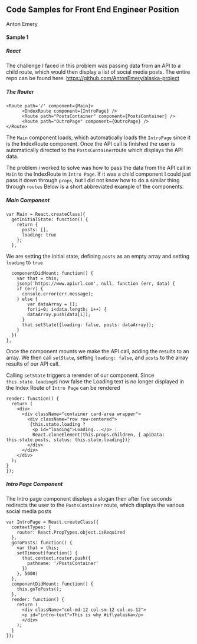 
## Code Samples for Front End Engineer Position
Anton Emery

#### Sample 1
##### React
The challenge I faced in this problem was passing data from an API to a child route, which would then display a list of social media posts. The entire repo can be found here. https://github.com/AntonEmery/alaska-project
##### The Router
```
<Route path='/' component={Main}>
      <IndexRoute component={IntroPage} />
      <Route path="PostsContainer" component={PostsContainer} />
      <Route path="OutroPage" component={OutroPage} />
</Route>
```
The `Main` component loads, which automatically loads the `IntroPage` since it is the IndexRoute component. Once the API call is finished the user is automatically directed to the `PostsContainer`route which displays the API data. 

The problem i worked to solve was how to pass the data from the API call in `Main` to the IndexRoute in `Intro Page`.  If it was a child component I could just pass it down through `props`, but I did not know how to do a similar thing through `routes` Below is a short abbreviated example of the components. 
##### Main Component

```
var Main = React.createClass({
  getInitialState: function() {
    return {
      posts: [],
      loading: true
    };
  },
```
We are setting the initial state, defining `posts` as an empty array and setting `loading` to `true`
```
  componentDidMount: function() {
    var that = this;
    jsonp('https://www.apiurl.com', null, function (err, data) {
    if (err) {
      console.error(err.message);
    } else {
        var dataArray = [];
        for(i=0; i<data.length; i++) {
        dataArray.push(data[i]);
      }
      that.setState({loading: false, posts: dataArray});
    }
  })
},
```
Once the component mounts we make the API call, adding the results to an array. We then call `setState`, setting `loading: false`, and `posts` to the array results of our API call.

Calling `setState` triggers a rerender of our component. Since `this.state.loading`is now false the Loading text is no longer displayed in the Index Route of `Intro Page` can be rendered
  ```
  render: function() {
    return (
      <div>
        <div className="container card-area wrapper">
          <div className="row row-centered">
           {this.state.loading ?
           	<p id="loading">Loading...</p> :
           	React.cloneElement(this.props.children, { apiData: this.state.posts, status: this.state.loading})}
          </div>
        </div>
      </div>
    );
  }
});
```
##### Intro Page Component
The Intro page component displays a slogan then after five seconds redirects the user to the `PostsContainer` route, which displays the various social media posts
```
var IntroPage = React.createClass({
  contextTypes: {
    router: React.PropTypes.object.isRequired
  },
  goToPosts: function() {
    var that = this;
    setTimeout(function() {
      that.context.router.push({
        pathname: '/PostsContainer'
      })
    }, 5000)
  },
  componentDidMount: function() {
    this.goToPosts();
  },
  render: function() {
    return (
      <div className="col-md-12 col-sm-12 col-xs-12">
      <p id="intro-text">This is why #iflyalaska</p>
      </div>
    );
  }
});
```


